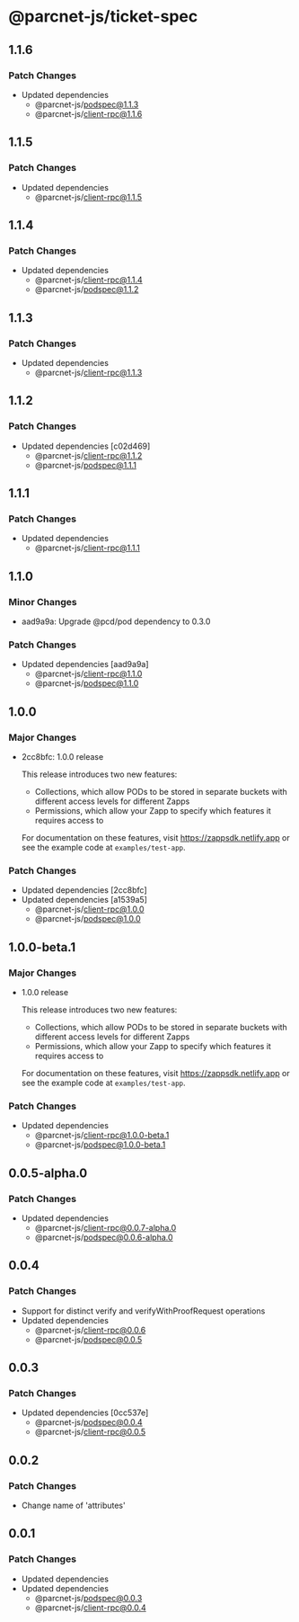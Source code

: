 # @parcnet-js/ticket-spec

## 1.1.6

### Patch Changes

- Updated dependencies
  - @parcnet-js/podspec@1.1.3
  - @parcnet-js/client-rpc@1.1.6

## 1.1.5

### Patch Changes

- Updated dependencies
  - @parcnet-js/client-rpc@1.1.5

## 1.1.4

### Patch Changes

- Updated dependencies
  - @parcnet-js/client-rpc@1.1.4
  - @parcnet-js/podspec@1.1.2

## 1.1.3

### Patch Changes

- Updated dependencies
  - @parcnet-js/client-rpc@1.1.3

## 1.1.2

### Patch Changes

- Updated dependencies [c02d469]
  - @parcnet-js/client-rpc@1.1.2
  - @parcnet-js/podspec@1.1.1

## 1.1.1

### Patch Changes

- Updated dependencies
  - @parcnet-js/client-rpc@1.1.1

## 1.1.0

### Minor Changes

- aad9a9a: Upgrade @pcd/pod dependency to 0.3.0

### Patch Changes

- Updated dependencies [aad9a9a]
  - @parcnet-js/client-rpc@1.1.0
  - @parcnet-js/podspec@1.1.0

## 1.0.0

### Major Changes

- 2cc8bfc: 1.0.0 release

  This release introduces two new features:

  - Collections, which allow PODs to be stored in separate buckets with different access levels for different Zapps
  - Permissions, which allow your Zapp to specify which features it requires access to

  For documentation on these features, visit https://zappsdk.netlify.app or see the example code at `examples/test-app`.

### Patch Changes

- Updated dependencies [2cc8bfc]
- Updated dependencies [a1539a5]
  - @parcnet-js/client-rpc@1.0.0
  - @parcnet-js/podspec@1.0.0

## 1.0.0-beta.1

### Major Changes

- 1.0.0 release

  This release introduces two new features:

  - Collections, which allow PODs to be stored in separate buckets with different access levels for different Zapps
  - Permissions, which allow your Zapp to specify which features it requires access to

  For documentation on these features, visit https://zappsdk.netlify.app or see the example code at `examples/test-app`.

### Patch Changes

- Updated dependencies
  - @parcnet-js/client-rpc@1.0.0-beta.1
  - @parcnet-js/podspec@1.0.0-beta.1

## 0.0.5-alpha.0

### Patch Changes

- Updated dependencies
  - @parcnet-js/client-rpc@0.0.7-alpha.0
  - @parcnet-js/podspec@0.0.6-alpha.0

## 0.0.4

### Patch Changes

- Support for distinct verify and verifyWithProofRequest operations
- Updated dependencies
  - @parcnet-js/client-rpc@0.0.6
  - @parcnet-js/podspec@0.0.5

## 0.0.3

### Patch Changes

- Updated dependencies [0cc537e]
  - @parcnet-js/podspec@0.0.4
  - @parcnet-js/client-rpc@0.0.5

## 0.0.2

### Patch Changes

- Change name of 'attributes'

## 0.0.1

### Patch Changes

- Updated dependencies
- Updated dependencies
  - @parcnet-js/podspec@0.0.3
  - @parcnet-js/client-rpc@0.0.4
